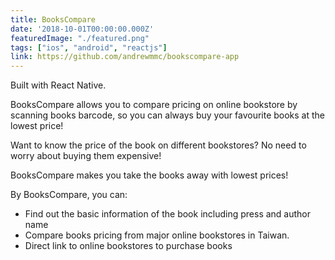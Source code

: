 ```yaml
---
title: BooksCompare
date: '2018-10-01T00:00:00.000Z'
featuredImage: "./featured.png"
tags: ["ios", "android", "reactjs"]
link: https://github.com/andrewmmc/bookscompare-app
---
```


Built with React Native.

BooksCompare allows you to compare pricing on online bookstore by scanning books barcode, so you can always buy your favourite books at the lowest price!

Want to know the price of the book on different bookstores? No need to worry about buying them expensive!

BooksCompare makes you take the books away with lowest prices!

By BooksCompare, you can:
* Find out the basic information of the book including press and author name
* Compare books pricing from major online bookstores in Taiwan.
* Direct link to online bookstores to purchase books
